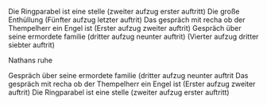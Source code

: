 Die Ringparabel ist eine stelle (zweiter aufzug erster auftritt)
Die große Enthüllung (Fünfter aufzug letzter auftrit)
Das gespräch mit recha ob der Thempelherr ein Engel ist (Erster aufzug zweiter auftrit)
Gespräch über seine ermordete familie (dritter aufzug neunter auftrit)
(Vierter aufzug dritter siebter auftrit)

Nathans ruhe 


Gespräch über seine ermordete familie (dritter aufzug neunter auftrit
Das gespräch mit recha ob der Thempelherr ein Engel ist (Erster aufzug zweiter auftrit)
Die Ringparabel ist eine stelle (zweiter aufzug erster auftritt)

